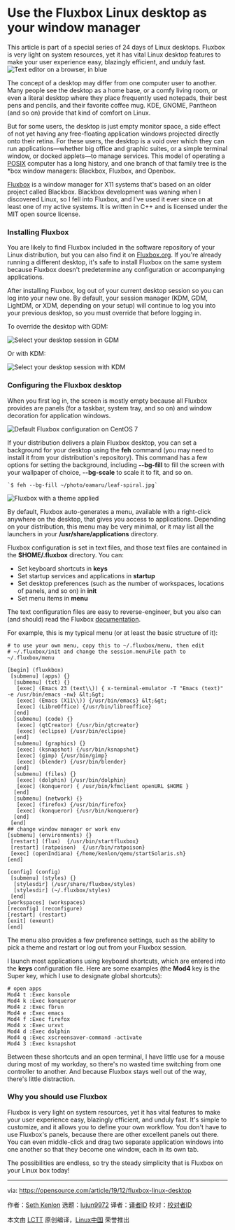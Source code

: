 [#]: collector: (lujun9972)
[#]: translator: (robsean)
[#]: reviewer: ( )
[#]: publisher: ( )
[#]: url: ( )
[#]: subject: (Use the Fluxbox Linux desktop as your window manager)
[#]: via: (https://opensource.com/article/19/12/fluxbox-linux-desktop)
[#]: author: (Seth Kenlon https://opensource.com/users/seth)

Use the Fluxbox Linux desktop as your window manager
======
This article is part of a special series of 24 days of Linux desktops.
Fluxbox is very light on system resources, yet it has vital Linux
desktop features to make your user experience easy, blazingly efficient,
and unduly fast.
![Text editor on a browser, in blue][1]

The concept of a desktop may differ from one computer user to another. Many people see the desktop as a home base, or a comfy living room, or even a literal desktop where they place frequently used notepads, their best pens and pencils, and their favorite coffee mug. KDE, GNOME, Pantheon (and so on) provide that kind of comfort on Linux.

But for some users, the desktop is just empty monitor space, a side effect of not yet having any free-floating application windows projected directly onto their retina. For these users, the desktop is a void over which they can run applications—whether big office and graphic suites, or a simple terminal window, or docked applets—to manage services. This model of operating a [POSIX][2] computer has a long history, and one branch of that family tree is the *box window managers: Blackbox, Fluxbox, and Openbox.

[Fluxbox][3] is a window manager for X11 systems that's based on an older project called Blackbox. Blackbox development was waning when I discovered Linux, so I fell into Fluxbox, and I've used it ever since on at least one of my active systems. It is written in C++ and is licensed under the MIT open source license.

### Installing Fluxbox

You are likely to find Fluxbox included in the software repository of your Linux distribution, but you can also find it on [Fluxbox.org][4]. If you're already running a different desktop, it's safe to install Fluxbox on the same system because Fluxbox doesn't predetermine any configuration or accompanying applications.

After installing Fluxbox, log out of your current desktop session so you can log into your new one. By default, your session manager (KDM, GDM, LightDM, or XDM, depending on your setup) will continue to log you into your previous desktop, so you must override that before logging in.

To override the desktop with GDM:

![Select your desktop session in GDM][5]

Or with KDM:

![Select your desktop session with KDM][6]

### Configuring the Fluxbox desktop

When you first log in, the screen is mostly empty because all Fluxbox provides are panels (for a taskbar, system tray, and so on) and window decoration for application windows.

![Default Fluxbox configuration on CentOS 7][7]

If your distribution delivers a plain Fluxbox desktop, you can set a background for your desktop using the **feh** command (you may need to install it from your distribution's repository). This command has a few options for setting the background, including **\--bg-fill** to fill the screen with your wallpaper of choice, **\--bg-scale** to scale it to fit, and so on.


```
`$ feh --bg-fill ~/photo/oamaru/leaf-spiral.jpg`
```

![Fluxbox with a theme applied][8]

By default, Fluxbox auto-generates a menu, available with a right-click anywhere on the desktop, that gives you access to applications. Depending on your distribution, this menu may be very minimal, or it may list all the launchers in your **/usr/share/applications** directory.

Fluxbox configuration is set in text files, and those text files are contained in the **$HOME/.fluxbox** directory. You can:

  * Set keyboard shortcuts in **keys**
  * Set startup services and applications in **startup**
  * Set desktop preferences (such as the number of workspaces, locations of panels, and so on) in **init**
  * Set menu items in **menu**



The text configuration files are easy to reverse-engineer, but you also can (and should) read the Fluxbox [documentation][9].

For example, this is my typical menu (or at least the basic structure of it):


```
# to use your own menu, copy this to ~/.fluxbox/menu, then edit
# ~/.fluxbox/init and change the session.menuFile path to ~/.fluxbox/menu

[begin] (fluxkbox)
 [submenu] (apps) {}
  [submenu] (txt) {}
   [exec] (Emacs 23 (text\\)) { x-terminal-emulator -T "Emacs (text)" -e /usr/bin/emacs -nw} &lt;&gt;
   [exec] (Emacs (X11\\)) {/usr/bin/emacs} &lt;&gt;
   [exec] (LibreOffice) {/usr/bin/libreoffice}
  [end]
  [submenu] (code) {}
   [exec] (qtCreator) {/usr/bin/qtcreator}
   [exec] (eclipse) {/usr/bin/eclipse}
  [end]
  [submenu] (graphics) {}
   [exec] (ksnapshot) {/usr/bin/ksnapshot}
   [exec] (gimp) {/usr/bin/gimp}
   [exec] (blender) {/usr/bin/blender}
  [end]
  [submenu] (files) {}
   [exec] (dolphin) {/usr/bin/dolphin}
   [exec] (konqueror) { /usr/bin/kfmclient openURL $HOME }
  [end]
  [submenu] (network) {}
   [exec] (firefox) {/usr/bin/firefox}
   [exec] (konqueror) {/usr/bin/konqueror}
  [end]
 [end]
## change window manager or work env
[submenu] (environments) {}
 [restart] (flux)  {/usr/bin/startfluxbox}
 [restart] (ratpoison)  {/usr/bin/ratpoison}
 [exec] (openIndiana) {/home/kenlon/qemu/startSolaris.sh}
[end]

[config] (config)
 [submenu] (styles) {}
  [stylesdir] (/usr/share/fluxbox/styles)
  [stylesdir] (~/.fluxbox/styles)
 [end]
[workspaces] (workspaces)
[reconfig] (reconfigure)
[restart] (restart)
[exit] (exeunt)
[end]
```

The menu also provides a few preference settings, such as the ability to pick a theme and restart or log out from your Fluxbox session.

I launch most applications using keyboard shortcuts, which are entered into the **keys** configuration file. Here are some examples (the **Mod4** key is the Super key, which I use to designate global shortcuts):


```
# open apps
Mod4 t :Exec konsole
Mod4 k :Exec konqueror
Mod4 z :Exec fbrun
Mod4 e :Exec emacs
Mod4 f :Exec firefox
Mod4 x :Exec urxvt
Mod4 d :Exec dolphin
Mod4 q :Exec xscreensaver-command -activate
Mod4 3 :Exec ksnapshot
```

Between these shortcuts and an open terminal, I have little use for a mouse during most of my workday, so there's no wasted time switching from one controller to another. And because Fluxbox stays well out of the way, there's little distraction.

### Why you should use Fluxbox

Fluxbox is very light on system resources, yet it has vital features to make your user experience easy, blazingly efficient, and unduly fast. It's simple to customize, and it allows you to define your own workflow. You don't have to use Fluxbox's panels, because there are other excellent panels out there. You can even middle-click and drag two separate application windows into one another so that they become one window, each in its own tab.

The possibilities are endless, so try the steady simplicity that is Fluxbox on your Linux box today!

--------------------------------------------------------------------------------

via: https://opensource.com/article/19/12/fluxbox-linux-desktop

作者：[Seth Kenlon][a]
选题：[lujun9972][b]
译者：[译者ID](https://github.com/译者ID)
校对：[校对者ID](https://github.com/校对者ID)

本文由 [LCTT](https://github.com/LCTT/TranslateProject) 原创编译，[Linux中国](https://linux.cn/) 荣誉推出

[a]: https://opensource.com/users/seth
[b]: https://github.com/lujun9972
[1]: https://opensource.com/sites/default/files/styles/image-full-size/public/lead-images/browser_blue_text_editor_web.png?itok=lcf-m6N7 (Text editor on a browser, in blue)
[2]: https://opensource.com/article/19/7/what-posix-richard-stallman-explains
[3]: http://fluxbox.org
[4]: http://fluxbox.org/download/
[5]: https://opensource.com/sites/default/files/advent-gdm_0.jpg (Select your desktop session in GDM)
[6]: https://opensource.com/sites/default/files/advent-kdm.jpg (Select your desktop session with KDM)
[7]: https://opensource.com/sites/default/files/advent-fluxbox-default.jpg (Default Fluxbox configuration on CentOS 7)
[8]: https://opensource.com/sites/default/files/advent-fluxbox-green.jpg (Fluxbox with a theme applied)
[9]: http://fluxbox.org/features/

